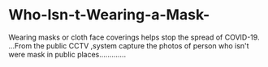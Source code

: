 # Who-Isn-t-Wearing-a-Mask-
Wearing masks or cloth face coverings helps stop the spread of COVID-19. ...From the public CCTV ,system capture the photos of person who isn't were mask in public places.............

